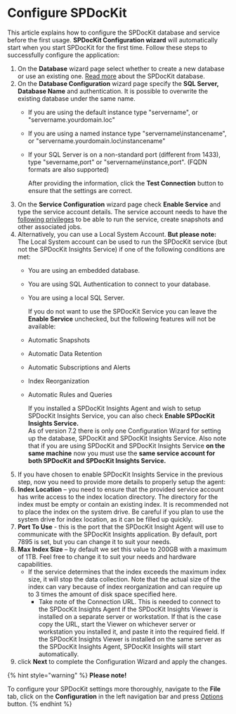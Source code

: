 # Configure SPDocKit

This article explains how to configure the SPDocKit database and service before the first usage. **SPDocKit Configuration wizard** will automatically start when you start SPDocKit for the first time. Follow these steps to successfully configure the application:

1. On the **Database** wizard page select whether to create a new database or use an existing one. [Read more](configure-spdockit-database.md) about the SPDocKit database.
2. On the **Database Configuration** wizard page specify the **SQL Server, Database Name** and authentication. It is possible to overwrite the existing database under the same name.
   * If you are using the default instance type  "servername", or "servername.yourdomain.loc"
   * If you are using a named instance type "servername\instancename", or "servername.yourdomain.loc\instancename"
   * If your SQL Server is on a non-standard port \(different from 1433\), type "severname,port" or "servername\instance,port". \(FQDN formats are also supported\)

     After providing the information, click the **Test Connection** button to ensure that the settings are correct.
3. On the **Service Configuration** wizard page check **Enable Service** and type the service account details. The service account needs to have the [following privileges](../requirements/sharepoint-on-premises-user-permissions-requirements.md) to be able to run the service, create snapshots and other associated jobs.
4. Alternatively, you can use a Local System Account. **But please note:** The Local System account can be used to run the SPDocKit service \(but not the SPDocKit Insights Service\) if one of the following conditions are met:
   * You are using an embedded database.
   * You are using SQL Authentication to connect to your database.
   * You are using a local SQL Server.

     If you do not want to use the SPDocKit Service you can leave the **Enable Service** unchecked, but the following features will not be available:

   * Automatic Snapshots
   * Automatic Data Retention
   * Automatic Subscriptions and Alerts
   * Index Reorganization
   * Automatic Rules and Queries

     If you installed a SPDocKit Insights Agent and wish to setup SPDocKit Insights Service, you can also check **Enable SPDocKit Insights Service.**  
     As of version 7.2 there is only one Configuration Wizard for setting up the database, SPDocKit and SPDocKit Insights Service. Also note that if you are using SPDocKit and SPDocKit Insights Service **on the same machine** now you must use the **same service account for both SPDocKit and SPDocKit Insights Service.**
5. If you have chosen to enable SPDocKit Insights Service in the previous step, now you need to provide more details to properly setup the agent:
6. **Index Location** – you need to ensure that the provided service account has write access to the index location directory. The directory for the index must be empty or contain an existing index.  It is recommended not to place the index on the system drive. Be careful if you plan to use the system drive for index location, as it can be filled up quickly.
7. **Port To Use** - this is the port that the SPDocKit Insight Agent will use to communicate with the SPDocKit Insights application. By default, port 7895 is set, but you can change it to suit your needs.
8. **Max Index Size** – by default we set this value to 200GB with a maximum of 1TB. Feel free to change it to suit your needs and hardware capabilities.
   * If the service determines that the index exceeds the maximum index size, it will stop the data collection. Note that the actual size of the index can vary because of index reorganization and can require up to 3 times the amount of disk space specified here.
     * Take note of the Connection URL. This is needed to connect to the SPDocKit Insights Agent if the SPDocKit Insights Viewer is installed on a separate server or workstation. If that is the case copy the URL, start the Viewer on whichever server or workstation you installed it, and paste it into the required field. If the SPDocKit Insights Viewer is installed on the same server as the SPDocKit Insights Agent, SPDocKit Insights will start automatically. 
9. click **Next** to complete the Configuration Wizard and apply the changes.

{% hint style="warning" %}
**Please note!** 

To configure your SPDocKit settings more thoroughly, navigate to the **File** tab, click on the **Configuration** in the left navigation bar and press [Options](../get-to-know-spdockit/backstage-screen/options-wizard.md) button.
{% endhint %}


